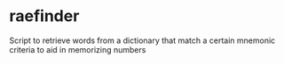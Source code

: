 # raefinder
Script to retrieve words from a dictionary that match a certain mnemonic criteria to aid in memorizing numbers
